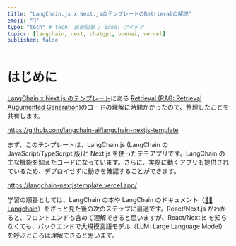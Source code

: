 ```yaml
---
title: "LangChain.js x Next.jsのテンプレートのRetrievalの解説"
emoji: "🦜"
type: "tech" # tech: 技術記事 / idea: アイデア
topics: [langchain, next, chatgpt, openai, vercel]
published: false
---
```


# はじめに

[LangChain x Next.js のテンプレート](https://github.com/langchain-ai/langchain-nextjs-template)にある [Retrieval (RAG: Retrieval Augumented Generation)](https://github.com/langchain-ai/langchain-nextjs-template#-retrieval)のコードの理解に時間かかったので、整理したことを共有します。

https://github.com/langchain-ai/langchain-nextjs-template

まず、このテンプレートは、LangChain.js (LangChain の JavaScript/TypeScript 版)と Next.js を使ったデモアプリです。LangChain の主な機能を抑えたコードになっています。さらに、実際に動くアプリも提供されているため、デプロイせずに動きを確認することができます。

https://langchain-nextjstemplate.vercel.app/

学習の順番としては、LangChain の本や LangChain のドキュメント（[🦜️🔗 Langchain](https://js.langchain.com/docs/get_started/introduction)）をざっと見た後の次のステップに最適です。React/Next.js がわかると、フロントエンドも含めて理解できると思いますが、React/Next.js を知らなくても、バックエンドで大規模言語モデル（LLM: Large Language Model）を呼ぶところは理解できると思います。

